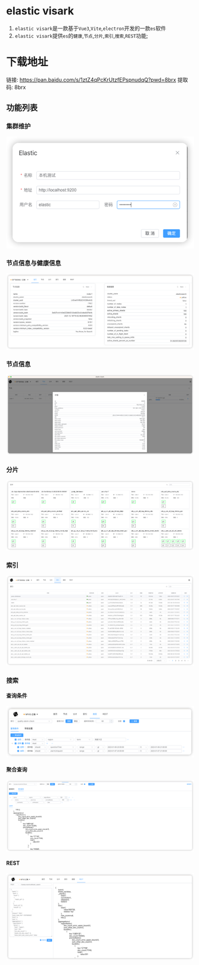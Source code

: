 # elastic visark

1. `elastic visark`是一款基于`Vue3`,`Vite`,`electron`开发的一款`es`软件
2. `elastic visark`提供`es`的`健康`,`节点`,`分片`,`索引`,`搜索`,`REST`功能;
# 下载地址

链接: https://pan.baidu.com/s/1ztZ4qPcKrUtzfEPspnudqQ?pwd=8brx 提取码: 8brx

## 功能列表
### 集群维护

![es.png](doc/images/es.png)

### 节点信息与健康信息
![home.png](doc/images/home.png)

### 节点信息

![node.png](doc/images/node.png)

### 分片

![shards.png](doc/images/shards.png)

### 索引

![index.png](doc/images/index.png)

### 搜索

#### 查询条件
![conditions.png](doc/images/conditions.png)

#### 聚合查询

![agg.png](doc/images/agg.png)

#### REST

![rest.png](doc/images/rest.png)
